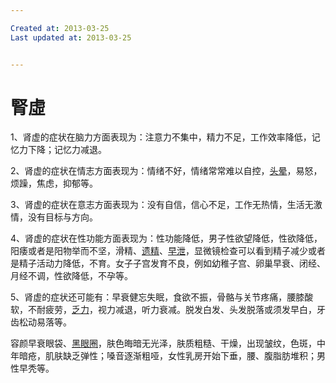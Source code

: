 ```yaml
---

Created at: 2013-03-25
Last updated at: 2013-03-25


---
```


# 腎虛


1、肾虚的症状在脑力方面表现为：注意力不集中，精力不足，工作效率降低，记忆力下降；记忆力减退。

2、肾虚的症状在情志方面表现为：情绪不好，情绪常常难以自控，[头晕](http://wapbaike.baidu.com/view/70460.htm?uid=61C5F2FE000FA22A26B20DF35942349D&bd_page_type=1&st=3&step=3&net=0&ldr=2&statwiki=1)，易怒，烦躁，焦虑，抑郁等。

3、肾虚的症状在意志方面表现为：没有自信，信心不足，工作无热情，生活无激情，没有目标与方向。

4、肾虚的症状在性功能方面表现为：性功能降低，男子性欲望降低，性欲降低，阳痿或者是阳物举而不坚，滑精、[遗精](http://wapbaike.baidu.com/view/8091.htm?uid=61C5F2FE000FA22A26B20DF35942349D&bd_page_type=1&st=3&step=3&net=0&ldr=2&statwiki=1)、[早泄](http://wapbaike.baidu.com/view/29471.htm?uid=61C5F2FE000FA22A26B20DF35942349D&bd_page_type=1&st=3&step=3&net=0&ldr=2&statwiki=1)，显微镜检查可以看到精子减少或者是精子活动力降低，不育。女子子宫发育不良，例如幼稚子宫、卵巢早衰、闭经、月经不调，性欲降低，不孕等。

5、肾虚的症状还可能有：早衰健忘失眠，食欲不振，骨骼与关节疼痛，腰膝酸软，不耐疲劳，[乏力](http://wapbaike.baidu.com/view/740018.htm?uid=61C5F2FE000FA22A26B20DF35942349D&bd_page_type=1&st=3&step=3&net=0&ldr=2&statwiki=1)，视力减退，听力衰减。脱发白发、头发脱落或须发早白，牙齿松动易落等。

容颜早衰眼袋、[黑眼圈](http://wapbaike.baidu.com/view/33476.htm?uid=61C5F2FE000FA22A26B20DF35942349D&bd_page_type=1&st=3&step=3&net=0&ldr=2&statwiki=1)，肤色晦暗无光泽，肤质粗糙、干燥，出现皱纹，色斑，中年暗疮，肌肤缺乏弹性；嗓音逐渐粗哑，女性乳房开始下垂，腰、腹脂肪堆积；男性早秃等。

